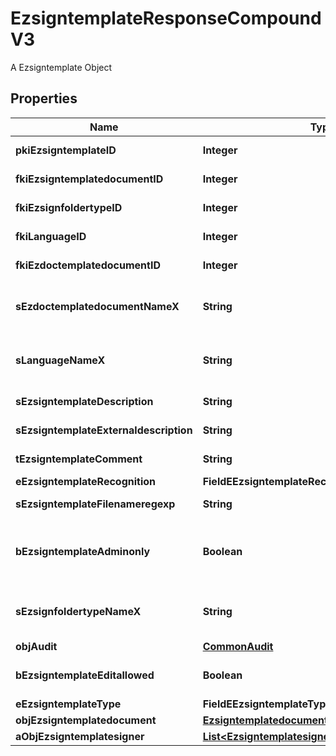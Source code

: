 

# EzsigntemplateResponseCompoundV3

A Ezsigntemplate Object

## Properties

| Name | Type | Description | Notes |
|------------ | ------------- | ------------- | -------------|
|**pkiEzsigntemplateID** | **Integer** | The unique ID of the Ezsigntemplate |  |
|**fkiEzsigntemplatedocumentID** | **Integer** | The unique ID of the Ezsigntemplatedocument |  [optional] |
|**fkiEzsignfoldertypeID** | **Integer** | The unique ID of the Ezsignfoldertype. |  [optional] |
|**fkiLanguageID** | **Integer** | The unique ID of the Language.  Valid values:  |Value|Description| |-|-| |1|French| |2|English| |  |
|**fkiEzdoctemplatedocumentID** | **Integer** | The unique ID of the Ezdoctemplatedocument |  [optional] |
|**sEzdoctemplatedocumentNameX** | **String** | The name of the Ezdoctemplatedocument in the language of the requester |  [optional] |
|**sLanguageNameX** | **String** | The Name of the Language in the language of the requester |  |
|**sEzsigntemplateDescription** | **String** | The description of the Ezsigntemplate |  |
|**sEzsigntemplateExternaldescription** | **String** | The external description of the Ezsigntemplate |  [optional] |
|**tEzsigntemplateComment** | **String** | The comment of the Ezsigntemplate |  [optional] |
|**eEzsigntemplateRecognition** | **FieldEEzsigntemplateRecognition** |  |  [optional] |
|**sEzsigntemplateFilenameregexp** | **String** | The filename regexp of the Ezsigntemplate. |  [optional] |
|**bEzsigntemplateAdminonly** | **Boolean** | Whether the Ezsigntemplate can be accessed by admin users only (eUserType&#x3D;Normal) |  |
|**sEzsignfoldertypeNameX** | **String** | The name of the Ezsignfoldertype in the language of the requester |  [optional] |
|**objAudit** | [**CommonAudit**](CommonAudit.md) |  |  |
|**bEzsigntemplateEditallowed** | **Boolean** | Whether the Ezsigntemplate if allowed to edit or not |  |
|**eEzsigntemplateType** | **FieldEEzsigntemplateType** |  |  [optional] |
|**objEzsigntemplatedocument** | [**EzsigntemplatedocumentResponse**](EzsigntemplatedocumentResponse.md) |  |  [optional] |
|**aObjEzsigntemplatesigner** | [**List&lt;EzsigntemplatesignerResponseCompound&gt;**](EzsigntemplatesignerResponseCompound.md) |  |  |



